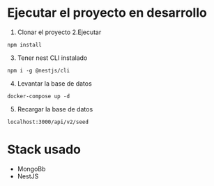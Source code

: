 # Ejecutar el proyecto en desarrollo

1. Clonar el proyecto
   2.Ejecutar

```
npm install
```

3. Tener nest CLI instalado

```
npm i -g @nestjs/cli
```

4. Levantar la base de datos

```
docker-compose up -d

```

5. Recargar la base de datos

```
localhost:3000/api/v2/seed
```

# Stack usado

- MongoBb
- NestJS
